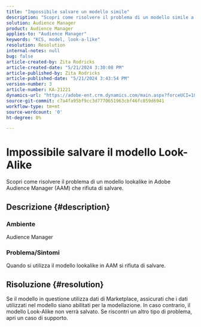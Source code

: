 ```yaml
---
title: "Impossibile salvare un modello simile"
description: "Scopri come risolvere il problema di un modello simile a quello di Adobe Audience Manager (AAM) che rifiuta di salvare."
solution: Audience Manager
product: Audience Manager
applies-to: "Audience Manager"
keywords: "KCS, model, look-a-like"
resolution: Resolution
internal-notes: null
bug: false
article-created-by: Zita Rodricks
article-created-date: "5/21/2024 3:30:08 PM"
article-published-by: Zita Rodricks
article-published-date: "5/21/2024 3:43:54 PM"
version-number: 3
article-number: KA-21221
dynamics-url: "https://adobe-ent.crm.dynamics.com/main.aspx?forceUCI=1&pagetype=entityrecord&etn=knowledgearticle&id=4b160101-8717-ef11-9f89-6045bd06eea5"
source-git-commit: c7a4fa95bf9cc3d7770651963cbf46fc859d6941
workflow-type: tm+mt
source-wordcount: '0'
ht-degree: 0%

---
```


# Impossibile salvare il modello Look-Alike


Scopri come risolvere il problema di un modello lookalike in Adobe Audience Manager (AAM) che rifiuta di salvare.

## Descrizione {#description}


### Ambiente

Audience Manager

### <b>Problema/Sintomi</b>

Quando si utilizza il modello lookalike in AAM si rifiuta di salvare.


## Risoluzione {#resolution}


Se il modello in questione utilizza dati di Marketplace, assicurati che i dati utilizzati nel modello siano abilitati per la modellazione. In caso contrario, il modello Look-Alike non verrà salvato. Se riscontri un altro tipo di problema, apri un caso di supporto.
